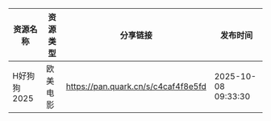 | 资源名称     | 资源类型 | 分享链接                                | 发布时间                |
| -------- | ---- | ----------------------------------- | ------------------- |
| H好狗狗2025 | 欧美电影 | https://pan.quark.cn/s/c4caf4f8e5fd | 2025-10-08 09:33:30 |

